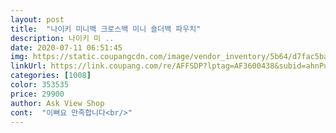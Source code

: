 ```yaml
---
layout: post 
title:  "나이키 미니백 크로스백 미니 숄더백 파우치" 
description: 나이키 미 ..
date: 2020-07-11 06:51:45 
img: https://static.coupangcdn.com/image/vendor_inventory/5b64/d7fac5ba7896000c78b0c04ed5479354584df3fa6842208e968d0de5f0ac.jpg 
linkUrl: https://link.coupang.com/re/AFFSDP?lptag=AF3600438&subid=ahnPublicAsk&pageKey=1592627918&itemId=2721152705&vendorItemId=70980973070&traceid=V0-113-3e3f2327fe4b50d7 
categories: [1008] 
color: 353535 
price: 29900 
author: Ask View Shop 
cont:  "이뻐요 만족합니다<br/>" 
---
```

